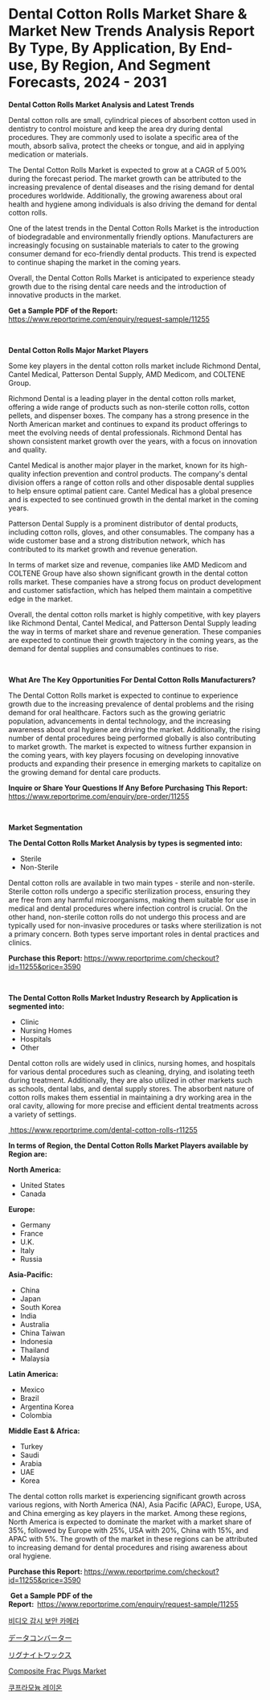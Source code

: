 <p><h1>Dental Cotton Rolls Market Share & Market New Trends Analysis Report By Type, By Application, By End-use, By Region, And Segment Forecasts, 2024 - 2031</h1></p><p><strong>Dental Cotton Rolls Market Analysis and Latest Trends</strong></p>
<p><p>Dental cotton rolls are small, cylindrical pieces of absorbent cotton used in dentistry to control moisture and keep the area dry during dental procedures. They are commonly used to isolate a specific area of the mouth, absorb saliva, protect the cheeks or tongue, and aid in applying medication or materials.</p><p>The Dental Cotton Rolls Market is expected to grow at a CAGR of 5.00% during the forecast period. The market growth can be attributed to the increasing prevalence of dental diseases and the rising demand for dental procedures worldwide. Additionally, the growing awareness about oral health and hygiene among individuals is also driving the demand for dental cotton rolls.</p><p>One of the latest trends in the Dental Cotton Rolls Market is the introduction of biodegradable and environmentally friendly options. Manufacturers are increasingly focusing on sustainable materials to cater to the growing consumer demand for eco-friendly dental products. This trend is expected to continue shaping the market in the coming years.</p><p>Overall, the Dental Cotton Rolls Market is anticipated to experience steady growth due to the rising dental care needs and the introduction of innovative products in the market.</p></p>
<p><strong>Get a Sample PDF of the Report:&nbsp;</strong> <a href="https://www.reportprime.com/enquiry/request-sample/11255">https://www.reportprime.com/enquiry/request-sample/11255</a></p>
<p>&nbsp;</p>
<p><strong>Dental Cotton Rolls Major Market Players</strong></p>
<p><p>Some key players in the dental cotton rolls market include Richmond Dental, Cantel Medical, Patterson Dental Supply, AMD Medicom, and COLTENE Group. </p><p>Richmond Dental is a leading player in the dental cotton rolls market, offering a wide range of products such as non-sterile cotton rolls, cotton pellets, and dispenser boxes. The company has a strong presence in the North American market and continues to expand its product offerings to meet the evolving needs of dental professionals. Richmond Dental has shown consistent market growth over the years, with a focus on innovation and quality.</p><p>Cantel Medical is another major player in the market, known for its high-quality infection prevention and control products. The company's dental division offers a range of cotton rolls and other disposable dental supplies to help ensure optimal patient care. Cantel Medical has a global presence and is expected to see continued growth in the dental market in the coming years.</p><p>Patterson Dental Supply is a prominent distributor of dental products, including cotton rolls, gloves, and other consumables. The company has a wide customer base and a strong distribution network, which has contributed to its market growth and revenue generation.</p><p>In terms of market size and revenue, companies like AMD Medicom and COLTENE Group have also shown significant growth in the dental cotton rolls market. These companies have a strong focus on product development and customer satisfaction, which has helped them maintain a competitive edge in the market.</p><p>Overall, the dental cotton rolls market is highly competitive, with key players like Richmond Dental, Cantel Medical, and Patterson Dental Supply leading the way in terms of market share and revenue generation. These companies are expected to continue their growth trajectory in the coming years, as the demand for dental supplies and consumables continues to rise.</p></p>
<p>&nbsp;</p>
<p><strong>What Are The Key Opportunities For Dental Cotton Rolls Manufacturers?</strong></p>
<p><p>The Dental Cotton Rolls market is expected to continue to experience growth due to the increasing prevalence of dental problems and the rising demand for oral healthcare. Factors such as the growing geriatric population, advancements in dental technology, and the increasing awareness about oral hygiene are driving the market. Additionally, the rising number of dental procedures being performed globally is also contributing to market growth. The market is expected to witness further expansion in the coming years, with key players focusing on developing innovative products and expanding their presence in emerging markets to capitalize on the growing demand for dental care products.</p></p>
<p><strong>Inquire or Share Your Questions If Any Before Purchasing This Report:</strong> <a href="https://www.reportprime.com/enquiry/pre-order/11255">https://www.reportprime.com/enquiry/pre-order/11255</a></p>
<p>&nbsp;</p>
<p><strong>Market Segmentation</strong></p>
<p><strong>The Dental Cotton Rolls Market Analysis by types is segmented into:</strong></p>
<p><ul><li>Sterile</li><li>Non-Sterile</li></ul></p>
<p><p>Dental cotton rolls are available in two main types - sterile and non-sterile. Sterile cotton rolls undergo a specific sterilization process, ensuring they are free from any harmful microorganisms, making them suitable for use in medical and dental procedures where infection control is crucial. On the other hand, non-sterile cotton rolls do not undergo this process and are typically used for non-invasive procedures or tasks where sterilization is not a primary concern. Both types serve important roles in dental practices and clinics.</p></p>
<p><strong>Purchase this Report:&nbsp;</strong><a href="https://www.reportprime.com/checkout?id=11255&price=3590">https://www.reportprime.com/checkout?id=11255&price=3590</a></p>
<p>&nbsp;</p>
<p><strong>The Dental Cotton Rolls Market Industry Research by Application is segmented into:</strong></p>
<p><ul><li>Clinic</li><li>Nursing Homes</li><li>Hospitals</li><li>Other</li></ul></p>
<p><p>Dental cotton rolls are widely used in clinics, nursing homes, and hospitals for various dental procedures such as cleaning, drying, and isolating teeth during treatment. Additionally, they are also utilized in other markets such as schools, dental labs, and dental supply stores. The absorbent nature of cotton rolls makes them essential in maintaining a dry working area in the oral cavity, allowing for more precise and efficient dental treatments across a variety of settings.</p></p>
<p><a href="https://www.reportprime.com/dental-cotton-rolls-r11255">&nbsp;https://www.reportprime.com/dental-cotton-rolls-r11255</a></p>
<p><strong>In terms of Region, the Dental Cotton Rolls Market Players available by Region are:</strong></p>
<p>
    <p> <strong> North America: </strong>
        <ul>
            <li>United States</li>
            <li>Canada</li>
        </ul>
        </p> 
    <p> <strong> Europe: </strong>
        <ul>
            <li>Germany</li>
            <li>France</li>
            <li>U.K.</li>
            <li>Italy</li>
            <li>Russia</li>
        </ul>
        </p> 
    <p> <strong> Asia-Pacific: </strong>
        <ul>
            <li>China</li>
            <li>Japan</li>
            <li>South Korea</li>
            <li>India</li>
            <li>Australia</li>
            <li>China Taiwan</li>
            <li>Indonesia</li>
            <li>Thailand</li>
            <li>Malaysia</li>
        </ul>
        </p> 
    <p> <strong> Latin America: </strong>
        <ul>
            <li>Mexico</li>
            <li>Brazil</li>
            <li>Argentina Korea</li>
            <li>Colombia</li>
        </ul>
        </p> 
    <p> <strong> Middle East & Africa: </strong>
        <ul>
            <li>Turkey</li>
            <li>Saudi</li>
            <li>Arabia</li>
            <li>UAE</li>
            <li>Korea</li>
        </ul>
    </p>
    </p>
<p><p>The dental cotton rolls market is experiencing significant growth across various regions, with North America (NA), Asia Pacific (APAC), Europe, USA, and China emerging as key players in the market. Among these regions, North America is expected to dominate the market with a market share of 35%, followed by Europe with 25%, USA with 20%, China with 15%, and APAC with 5%. The growth of the market in these regions can be attributed to increasing demand for dental procedures and rising awareness about oral hygiene.</p></p>
<p><strong>Purchase this Report: </strong><a href="https://www.reportprime.com/checkout?id=11255&price=3590">https://www.reportprime.com/checkout?id=11255&price=3590</a></p>
<p>&nbsp;<strong>Get a Sample PDF of the Report:&nbsp;&nbsp;</strong><a href="https://www.reportprime.com/enquiry/request-sample/11255">https://www.reportprime.com/enquiry/request-sample/11255</a></p>
<p><strong></strong></p>
<p><p><a href="https://github.com/iansanftyord09878/Market-Research-Report-List-1/blob/main/493834423998.md">비디오 감시 보안 카메라</a></p><p><a href="https://medium.com/@davidowell8/%E3%83%87%E3%83%BC%E3%82%BF%E3%82%B3%E3%83%B3%E3%83%90%E3%83%BC%E3%82%BF%E5%B8%82%E5%A0%B4%E3%83%AC%E3%83%9D%E3%83%BC%E3%83%88%E3%81%AF-%E3%81%93%E3%81%AE%E5%B8%82%E5%A0%B4%E3%81%AE%E6%9C%80%E6%96%B0%E3%81%AE%E3%83%88%E3%83%AC%E3%83%B3%E3%83%89%E3%82%84%E6%88%90%E9%95%B7%E3%81%AE%E6%A9%9F%E4%BC%9A%E3%82%92%E6%98%8E%E3%82%89%E3%81%8B%E3%81%AB%E3%81%97%E3%81%BE%E3%81%99-1f0b047169e2">データコンバーター</a></p><p><a href="https://medium.com/@mad.jake/%E8%A4%90%E7%82%AD%E3%83%AF%E3%83%83%E3%82%AF%E3%82%B9%E5%B8%82%E5%A0%B4%E8%A6%8F%E6%A8%A1-%E5%B8%82%E5%A0%B4%E5%B1%95%E6%9C%9B%E3%81%A8%E5%B8%82%E5%A0%B4%E4%BA%88%E6%B8%AC-2024%E5%B9%B4%E3%81%8B%E3%82%892031%E5%B9%B4%E3%81%BE%E3%81%A7-4dff9e3727ff">リグナイトワックス</a></p><p><a href="https://www.linkedin.com/pulse/composite-frac-plugs-market-share-evolution-growth-trends-2024-ez3ke?trackingId=3HsFiArHG85Nesz7pC8EEg%3D%3D">Composite Frac Plugs Market</a></p><p><a href="https://medium.com/@jewelmohr02/2024%EB%85%84%EB%B6%80%ED%84%B0-2031%EB%85%84%EA%B9%8C%EC%A7%80-%EC%98%88%EC%B8%A1%EB%90%9C-%EC%BF%A0%ED%8D%BC%EC%95%84%EB%AA%AC%EB%8A%84-%EB%A0%88%EC%9D%B4%EC%98%A8-%EC%8B%9C%EC%9E%A5-%EB%B6%84%EC%84%9D-%EB%B0%8F-%EA%B7%9C%EB%AA%A8-%EC%98%88%EC%B8%A1-c51fecdb26ab">쿠프라모늄 레이온</a></p></p>